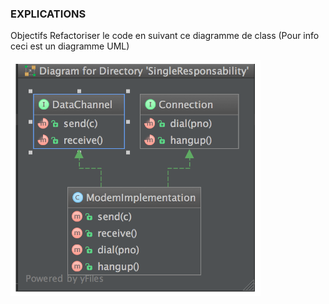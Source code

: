 ### EXPLICATIONS

Objectifs Refactoriser le code en suivant ce diagramme de class (Pour info ceci est un diagramme UML)

<img src="../Images/SRP.png" width='400px' >
